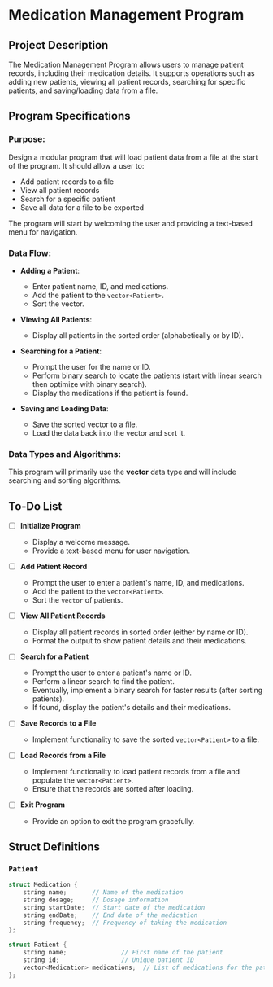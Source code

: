 # Medication Management Program

## Project Description

The Medication Management Program allows users to manage patient records, including their medication details. It supports operations such as adding new patients, viewing all patient records, searching for specific patients, and saving/loading data from a file.

## Program Specifications

### Purpose:
Design a modular program that will load patient data from a file at the start of the program. It should allow a user to:
- Add patient records to a file
- View all patient records
- Search for a specific patient
- Save all data for a file to be exported

The program will start by welcoming the user and providing a text-based menu for navigation.

### Data Flow:

- **Adding a Patient**:
  - Enter patient name, ID, and medications.
  - Add the patient to the `vector<Patient>`.
  - Sort the vector.
  
- **Viewing All Patients**:
  - Display all patients in the sorted order (alphabetically or by ID).
  
- **Searching for a Patient**:
  - Prompt the user for the name or ID.
  - Perform binary search to locate the patients (start with linear search then optimize with binary search).
  - Display the medications if the patient is found.

- **Saving and Loading Data**:
  - Save the sorted vector to a file.
  - Load the data back into the vector and sort it.

### Data Types and Algorithms:
This program will primarily use the **vector** data type and will include searching and sorting algorithms.

## To-Do List

- [ ] **Initialize Program**
  - Display a welcome message.
  - Provide a text-based menu for user navigation.
  
- [ ] **Add Patient Record**
  - Prompt the user to enter a patient's name, ID, and medications.
  - Add the patient to the `vector<Patient>`.
  - Sort the `vector` of patients.

- [ ] **View All Patient Records**
  - Display all patient records in sorted order (either by name or ID).
  - Format the output to show patient details and their medications.

- [ ] **Search for a Patient**
  - Prompt the user to enter a patient's name or ID.
  - Perform a linear search to find the patient.
  - Eventually, implement a binary search for faster results (after sorting patients).
  - If found, display the patient's details and their medications.

- [ ] **Save Records to a File**
  - Implement functionality to save the sorted `vector<Patient>` to a file.

- [ ] **Load Records from a File**
  - Implement functionality to load patient records from a file and populate the `vector<Patient>`.
  - Ensure that the records are sorted after loading.

- [ ] **Exit Program**
  - Provide an option to exit the program gracefully.

## Struct Definitions

### `Patient`

```cpp
struct Medication {
    string name;       // Name of the medication
    string dosage;     // Dosage information
    string startDate;  // Start date of the medication
    string endDate;    // End date of the medication
    string frequency;  // Frequency of taking the medication
};

struct Patient {
    string name;               // First name of the patient
    string id;                 // Unique patient ID
    vector<Medication> medications;  // List of medications for the patient
};



